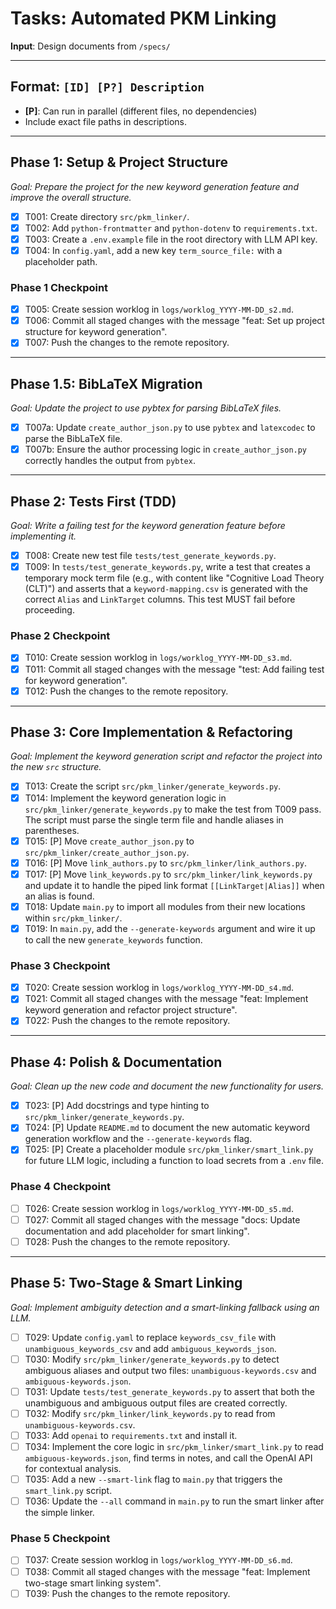 # Tasks: Automated PKM Linking

**Input**: Design documents from `/specs/`

---

## Format: `[ID] [P?] Description`
- **[P]**: Can run in parallel (different files, no dependencies)
- Include exact file paths in descriptions.

---

## Phase 1: Setup & Project Structure
*Goal: Prepare the project for the new keyword generation feature and improve the overall structure.*

- [x] T001: Create directory `src/pkm_linker/`.
- [x] T002: Add `python-frontmatter` and `python-dotenv` to `requirements.txt`.
- [x] T003: Create a `.env.example` file in the root directory with LLM API key.
- [x] T004: In `config.yaml`, add a new key `term_source_file:` with a placeholder path.

### Phase 1 Checkpoint
- [x] T005: Create session worklog in `logs/worklog_YYYY-MM-DD_s2.md`.
- [x] T006: Commit all staged changes with the message "feat: Set up project structure for keyword generation".
- [x] T007: Push the changes to the remote repository.

---

## Phase 1.5: BibLaTeX Migration
*Goal: Update the project to use pybtex for parsing BibLaTeX files.*

- [x] T007a: Update `create_author_json.py` to use `pybtex` and `latexcodec` to parse the BibLaTeX file.
- [x] T007b: Ensure the author processing logic in `create_author_json.py` correctly handles the output from `pybtex`.

---

## Phase 2: Tests First (TDD)
*Goal: Write a failing test for the keyword generation feature before implementing it.*

- [x] T008: Create new test file `tests/test_generate_keywords.py`.
- [x] T009: In `tests/test_generate_keywords.py`, write a test that creates a temporary mock term file (e.g., with content like "Cognitive Load Theory (CLT)") and asserts that a `keyword-mapping.csv` is generated with the correct `Alias` and `LinkTarget` columns. This test MUST fail before proceeding.

### Phase 2 Checkpoint
- [x] T010: Create session worklog in `logs/worklog_YYYY-MM-DD_s3.md`.
- [x] T011: Commit all staged changes with the message "test: Add failing test for keyword generation".
- [x] T012: Push the changes to the remote repository.

---

## Phase 3: Core Implementation & Refactoring
*Goal: Implement the keyword generation script and refactor the project into the new `src` structure.*

- [x] T013: Create the script `src/pkm_linker/generate_keywords.py`.
- [x] T014: Implement the keyword generation logic in `src/pkm_linker/generate_keywords.py` to make the test from T009 pass. The script must parse the single term file and handle aliases in parentheses.
- [x] T015: [P] Move `create_author_json.py` to `src/pkm_linker/create_author_json.py`.
- [x] T016: [P] Move `link_authors.py` to `src/pkm_linker/link_authors.py`.
- [x] T017: [P] Move `link_keywords.py` to `src/pkm_linker/link_keywords.py` and update it to handle the piped link format `[[LinkTarget|Alias]]` when an alias is found.
- [x] T018: Update `main.py` to import all modules from their new locations within `src/pkm_linker/`.
- [x] T019: In `main.py`, add the `--generate-keywords` argument and wire it up to call the new `generate_keywords` function.

### Phase 3 Checkpoint
- [x] T020: Create session worklog in `logs/worklog_YYYY-MM-DD_s4.md`.
- [x] T021: Commit all staged changes with the message "feat: Implement keyword generation and refactor project structure".
- [x] T022: Push the changes to the remote repository.

---

## Phase 4: Polish & Documentation
*Goal: Clean up the new code and document the new functionality for users.*

- [x] T023: [P] Add docstrings and type hinting to `src/pkm_linker/generate_keywords.py`.
- [x] T024: [P] Update `README.md` to document the new automatic keyword generation workflow and the `--generate-keywords` flag.
- [x] T025: [P] Create a placeholder module `src/pkm_linker/smart_link.py` for future LLM logic, including a function to load secrets from a `.env` file.

### Phase 4 Checkpoint
- [ ] T026: Create session worklog in `logs/worklog_YYYY-MM-DD_s5.md`.
- [ ] T027: Commit all staged changes with the message "docs: Update documentation and add placeholder for smart linking".
- [ ] T028: Push the changes to the remote repository.

---

## Phase 5: Two-Stage & Smart Linking
*Goal: Implement ambiguity detection and a smart-linking fallback using an LLM.*

- [ ] T029: Update `config.yaml` to replace `keywords_csv_file` with `unambiguous_keywords_csv` and add `ambiguous_keywords_json`.
- [ ] T030: Modify `src/pkm_linker/generate_keywords.py` to detect ambiguous aliases and output two files: `unambiguous-keywords.csv` and `ambiguous-keywords.json`.
- [ ] T031: Update `tests/test_generate_keywords.py` to assert that both the unambiguous and ambiguous output files are created correctly.
- [ ] T032: Modify `src/pkm_linker/link_keywords.py` to read from `unambiguous-keywords.csv`.
- [ ] T033: Add `openai` to `requirements.txt` and install it.
- [ ] T034: Implement the core logic in `src/pkm_linker/smart_link.py` to read `ambiguous-keywords.json`, find terms in notes, and call the OpenAI API for contextual analysis.
- [ ] T035: Add a new `--smart-link` flag to `main.py` that triggers the `smart_link.py` script.
- [ ] T036: Update the `--all` command in `main.py` to run the smart linker after the simple linker.

### Phase 5 Checkpoint
- [ ] T037: Create session worklog in `logs/worklog_YYYY-MM-DD_s6.md`.
- [ ] T038: Commit all staged changes with the message "feat: Implement two-stage smart linking system".
- [ ] T039: Push the changes to the remote repository.

